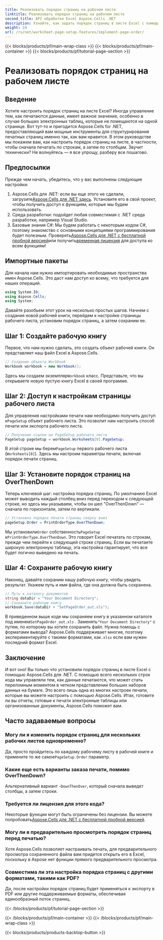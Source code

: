 ```yaml
---
title: Реализовать порядок страниц на рабочем листе
linktitle: Реализовать порядок страниц на рабочем листе
second_title: API обработки Excel Aspose.Cells .NET
description: Узнайте, как задать порядок страниц в листе Excel с помощью Aspose.Cells для .NET в простом пошаговом руководстве. Идеально подходит для новичков и экспертов.
weight: 24
url: /ru/net/worksheet-page-setup-features/implement-page-order/
---
```


{{< blocks/products/pf/main-wrap-class >}}
{{< blocks/products/pf/main-container >}}
{{< blocks/products/pf/tutorial-page-section >}}

# Реализовать порядок страниц на рабочем листе

## Введение
Хотите настроить порядок страниц на листе Excel? Иногда управление тем, как печатаются данные, имеет важное значение, особенно в случае больших электронных таблиц, которые не помещаются на одной странице. Вот тут-то и пригодится Aspose.Cells for .NET, предоставляющий вам мощные инструменты для структурирования печатных страниц именно так, как вам нравится. В этом руководстве мы покажем вам, как настроить порядок страниц на листе, в частности, чтобы сначала печатать по строкам, а затем по столбцам. Звучит технически? Не волнуйтесь — я все упрощу, разберу все пошагово.
## Предпосылки
Прежде чем начать, убедитесь, что у вас выполнены следующие настройки:
1.  Aspose.Cells для .NET: если вы еще этого не сделали, загрузите[Aspose.Cells для .NET здесь](https://releases.aspose.com/cells/net/). Установите его в свой проект, чтобы получить доступ к функциям, которые мы будем использовать.
2. Среда разработки: подойдет любая совместимая с .NET среда разработки, например Visual Studio.
3. Базовые знания C#: Мы будем работать с некоторым кодом C#, поэтому знакомство с основными концепциями программирования будет полезным.
Проверять[Aspose.Cells для .NET с бесплатной пробной версией](https://releases.aspose.com/)или получить[временная лицензия](https://purchase.aspose.com/temporary-license/) для доступа ко всем функциям!
## Импортные пакеты
Для начала нам нужно импортировать необходимые пространства имен Aspose.Cells. Это даст нам доступ ко всему, что требуется для наших операций.
```csharp
using System.IO;
using Aspose.Cells;
using System;
```
Давайте разобьем этот урок на несколько простых шагов. Начнем с создания новой рабочей книги, перейдем к настройке страницы рабочего листа, установим порядок страниц, а затем сохраним ее. 
## Шаг 1: Создайте рабочую книгу
Первое, что нам нужно сделать, это создать объект рабочей книги. Он представляет наш файл Excel в Aspose.Cells.
```csharp
// Создание объекта Workbook
Workbook workbook = new Workbook();
```
 Здесь мы создаем экземпляр`Workbook` класс. Представьте, что вы открываете новую пустую книгу Excel в своей программе.
## Шаг 2: Доступ к настройкам страницы рабочего листа
 Для управления настройками печати нам необходимо получить доступ к`PageSetup` объект рабочего листа. Это позволит нам настроить способ печати или экспорта рабочего листа.
```csharp
// Получение ссылки на PageSetup рабочего листа
PageSetup pageSetup = workbook.Worksheets[0].PageSetup;
```
 В этой строке мы берем`PageSetup` первого рабочего листа (`Worksheets[0]`). Здесь мы настроим параметры печати, включая порядок печати страниц.
## Шаг 3: Установите порядок страниц на OverThenDown
Теперь ключевой шаг: настройка порядка страниц. По умолчанию Excel может выводить каждый столбец вниз перед переходом к следующей строке, но здесь мы указываем, чтобы он шел "OverThenDown" — сначала по горизонтали, затем по вертикали.
```csharp
// Установка порядка печати страниц сверху вниз
pageSetup.Order = PrintOrderType.OverThenDown;
```
 Мы установили`Order` собственность`PageSetup` к`PrintOrderType.OverThenDown`. Это говорит Excel печатать по строкам, прежде чем перейти к следующей строке страниц. Если вы печатаете широкую электронную таблицу, эта настройка гарантирует, что все будет логично выведено на печать.
## Шаг 4: Сохраните рабочую книгу
Наконец, давайте сохраним нашу рабочую книгу, чтобы увидеть результат. Укажем путь и имя файла, где она должна быть сохранена.
```csharp
// Путь к каталогу документов
string dataDir = "Your Document Directory";
// Сохраните рабочую книгу
workbook.Save(dataDir + "SetPageOrder_out.xls");
```
 В приведенном выше коде мы сохраняем книгу в указанном каталоге под именем`SetPageOrder_out.xls` . Заменять`"Your Document Directory"` с путем, по которому вы хотите сохранить файл.
Нужна помощь с форматами вывода? Aspose.Cells поддерживает многие, поэтому экспериментируйте с такими форматами, как`.xlsx` если вам нужен последний формат Excel.
## Заключение
И вот оно! Вы только что установили порядок страниц в листе Excel с помощью Aspose.Cells для .NET. С помощью всего нескольких строк кода мы управляли тем, как данные печатаются, что может стать переломным моментом в четком представлении больших наборов данных на бумаге. Это всего лишь одна из многих настроек печати, которые вы можете настроить с помощью Aspose.Cells. Итак, готовите ли вы отчеты, готовые к печати электронные таблицы или организованные документы, Aspose.Cells поможет вам.
## Часто задаваемые вопросы
### Могу ли я изменить порядок страниц для нескольких рабочих листов одновременно?
 Да, просто пройдитесь по каждому рабочему листу в рабочей книге и примените то же самое`PageSetup.Order` параметр.
### Какие еще есть варианты заказа печати, помимо OverThenDown?
 Альтернативный вариант -`DownThenOver`, который сначала выведет столбцы, а затем строки.
### Требуется ли лицензия для этого кода?
Некоторые функции могут быть ограничены без лицензии. Вы можете попробовать[Aspose.Cells для .NET с бесплатной пробной версией](https://releases.aspose.com/).
### Могу ли я предварительно просмотреть порядок страниц перед печатью?
Хотя Aspose.Cells позволяет настраивать печать, для предварительного просмотра сохраненного файла вам придется открыть его в Excel, поскольку в Aspose нет функции прямого предварительного просмотра.
### Совместима ли эта настройка порядка страниц с другими форматами, такими как PDF?
Да, после настройки порядок страниц будет применяться к экспорту в PDF или другие поддерживаемые форматы, обеспечивая единообразный поток страниц.

{{< /blocks/products/pf/tutorial-page-section >}}

{{< /blocks/products/pf/main-container >}}
{{< /blocks/products/pf/main-wrap-class >}}

{{< blocks/products/products-backtop-button >}}
